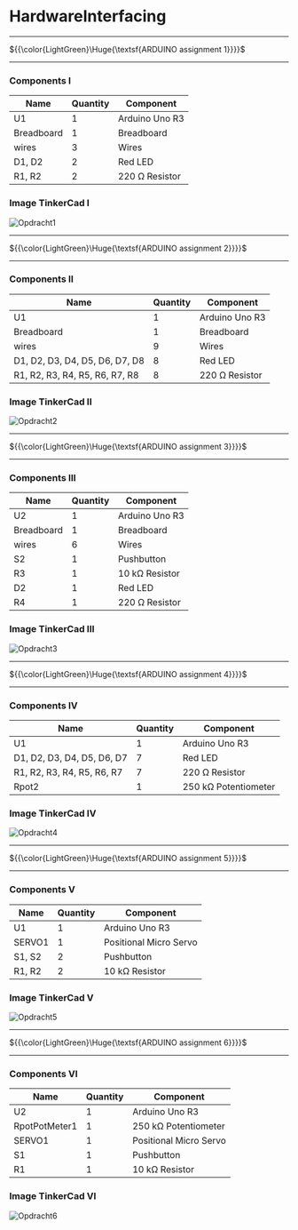 ﻿# HardwareInterfacing
 
___
${{\color{LightGreen}\Huge{\textsf{ARDUINO assignment 1}}}}\$
___

### Components I

|Name |Quantity |Component |
|---|---|---|
|U1 |1 |Arduino Uno R3 |
|Breadboard |1 |Breadboard |
|wires |3 | Wires |
|D1, D2 |2 |Red LED |
|R1, R2 |2 |220 Ω Resistor |

### Image TinkerCad I  
![Opdracht1](https://github.com/wenstef/HardwareInterfacing/assets/151529181/92e42aaf-0ba2-4f1f-b346-9319bbb651ec)

___
${{\color{LightGreen}\Huge{\textsf{ARDUINO assignment 2}}}}\$
___  


### Components II  


|Name |Quantity |Component |
|---|---|---|
|U1 |1 |Arduino Uno R3 |
|Breadboard |1 |Breadboard |
|wires |9 |Wires |
|D1, D2, D3, D4, D5, D6, D7, D8 |8 |Red LED |
|R1, R2, R3, R4, R5, R6, R7, R8 |8 |220 Ω Resistor |


### Image TinkerCad II  
![Opdracht2](https://github.com/wenstef/HardwareInterfacing/assets/151529181/11132d26-c266-4508-abb6-a543ff7a7214)

___
${{\color{LightGreen}\Huge{\textsf{ARDUINO assignment 3}}}}\$
___  

### Components III  

|Name |Quantity |Component |
|---|---|---|
|U2 |1 |Arduino Uno R3 |
|Breadboard |1 |Breadboard |
|wires |6 |Wires |
|S2 |1 |Pushbutton |
|R3 |1 |10 kΩ Resistor |
|D2 |1 |Red LED |
|R4 |1 |220 Ω Resistor |  


### Image TinkerCad III  
![Opdracht3](https://github.com/wenstef/HardwareInterfacing/assets/151529181/a3e75c92-d6ca-4dde-b326-3277c1d4c44f)  

___
${{\color{LightGreen}\Huge{\textsf{ARDUINO assignment 4}}}}\$
___  

### Components IV  

|Name |Quantity |Component |
|---|---|---|
|U1 |1 |Arduino Uno R3|
|D1, D2, D3, D4, D5, D6, D7 |7 |Red LED |
|R1, R2, R3, R4, R5, R6, R7 |7 |220 Ω Resistor|
|Rpot2 |1 |250 kΩ Potentiometer|  


### Image TinkerCad IV  
![Opdracht4](https://github.com/wenstef/HardwareInterfacing/assets/151529181/d54ce6be-2511-4b2d-bbab-474a825e53f7)  

>
___
${{\color{LightGreen}\Huge{\textsf{ARDUINO assignment 5}}}}\$
___  


### Components V  

|Name |Quantity |Component |
|---|---|---|
|U1 |1 |Arduino Uno R3            |
|SERVO1 |1 |Positional Micro Servo |
|S1, S2 |2 |Pushbutton            |
|R1, R2 |2 |10 kΩ Resistor         |  


### Image TinkerCad V
![Opdracht5](https://github.com/wenstef/HardwareInterfacing/assets/151529181/44104a72-26a1-4371-b77c-0c5c4d356555)
  
___
${{\color{LightGreen}\Huge{\textsf{ARDUINO assignment 6}}}}\$
___

### Components VI  

|Name |Quantity |Component |
|---|---|---|
|U2 |1 |Arduino Uno R3|
|RpotPotMeter1 |1 |250 kΩ Potentiometer |
|SERVO1 |1 |Positional Micro Servo|
|S1 |1 |Pushbutton|
|R1 |1 |10 kΩ Resistor|

### Image TinkerCad VI 
![Opdracht6](https://github.com/wenstef/HardwareInterfacing/assets/151529181/eeae51db-e061-40fd-9952-cbd8d840f532)  
  
